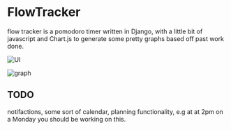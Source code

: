 # FlowTracker
flow tracker is a pomodoro timer written in Django, with a little bit of javascript and Chart.js to generate some pretty graphs
based off past work done.  


![UI](https://i.imgur.com/nhYRKNB.png)

![graph](https://i.imgur.com/aYOjpnt.png)

## TODO
notifactions,
some sort of calendar, planning functionality, e.g at at 2pm on a Monday you should be working on this.
